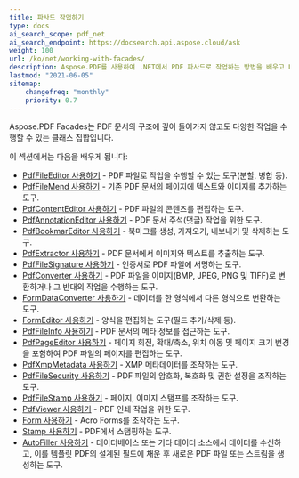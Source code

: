 ```yaml
---
title: 파사드 작업하기
type: docs
ai_search_scope: pdf_net
ai_search_endpoint: https://docsearch.api.aspose.cloud/ask
weight: 100
url: /ko/net/working-with-facades/
description: Aspose.PDF를 사용하여 .NET에서 PDF 파사드로 작업하는 방법을 배우고 PDF 콘텐츠를 더 쉽게 조작하고 볼 수 있습니다.
lastmod: "2021-06-05"
sitemap:
    changefreq: "monthly"
    priority: 0.7
---
```

Aspose.PDF Facades는 PDF 문서의 구조에 깊이 들어가지 않고도 다양한 작업을 수행할 수 있는 클래스 집합입니다.

이 섹션에서는 다음을 배우게 됩니다:

- [PdfFileEditor 사용하기](/pdf/net/pdffileeditor-class/) - PDF 파일로 작업을 수행할 수 있는 도구(분할, 병합 등).
- [PdfFileMend 사용하기](/pdf/net/pdffilemend-class/) - 기존 PDF 문서의 페이지에 텍스트와 이미지를 추가하는 도구.
- [PdfContentEditor 사용하기](/pdf/net/pdfcontenteditor-class/) - PDF 파일의 콘텐츠를 편집하는 도구.
- [PdfAnnotationEditor 사용하기](/pdf/net/pdfannotationeditor-class/) - PDF 문서 주석(댓글) 작업을 위한 도구.
- [PdfBookmarEditor 사용하기](/pdf/net/working-with-bookmarks-facades/) - 북마크를 생성, 가져오기, 내보내기 및 삭제하는 도구.
- [PdfExtractor 사용하기](/pdf/net/pdfextractor-class/) - PDF 문서에서 이미지와 텍스트를 추출하는 도구.
- [PdfFileSignature 사용하기](/pdf/net/pdffilesignature-class/) - 인증서로 PDF 파일에 서명하는 도구.
- [PdfConverter 사용하기](/pdf/net/pdfconverter-class/) - PDF 파일을 이미지(BMP, JPEG, PNG 및 TIFF)로 변환하거나 그 반대의 작업을 수행하는 도구.
- [FormDataConverter 사용하기](/pdf/net/formdataconverter-class/) - 데이터를 한 형식에서 다른 형식으로 변환하는 도구.
- [FormEditor 사용하기](/pdf/net/formeditor-class/) - 양식을 편집하는 도구(필드 추가/삭제 등).
- [PdfFileInfo 사용하기](/pdf/net/pdffileinfo-class/) - PDF 문서의 메타 정보를 접근하는 도구.
- [PdfPageEditor 사용하기](/pdf/net/pdfpageeditor-class/) - 페이지 회전, 확대/축소, 위치 이동 및 페이지 크기 변경을 포함하여 PDF 파일의 페이지를 편집하는 도구.
- [PdfXmpMetadata 사용하기](/pdf/net/pdfxmpmetadata-class/) - XMP 메타데이터를 조작하는 도구.
- [PdfFileSecurity 사용하기](/pdf/net/pdffilesecurity-class/) - PDF 파일의 암호화, 복호화 및 권한 설정을 조작하는 도구.
- [PdfFileStamp 사용하기](/pdf/net/pdffilestamp-class/) - 페이지, 이미지 스탬프를 조작하는 도구.
- [PdfViewer 사용하기](/pdf/net/pdfviewer-class/) - PDF 인쇄 작업을 위한 도구.
- [Form 사용하기](/pdf/net/form-class/) - Acro Forms를 조작하는 도구.
- [Stamp 사용하기](/pdf/net/stamp-class/) - PDF에서 스탬핑하는 도구.
- [AutoFiller 사용하기](/pdf/net/autofiller-class/) - 데이터베이스 또는 기타 데이터 소스에서 데이터를 수신하고, 이를 템플릿 PDF의 설계된 필드에 채운 후 새로운 PDF 파일 또는 스트림을 생성하는 도구.